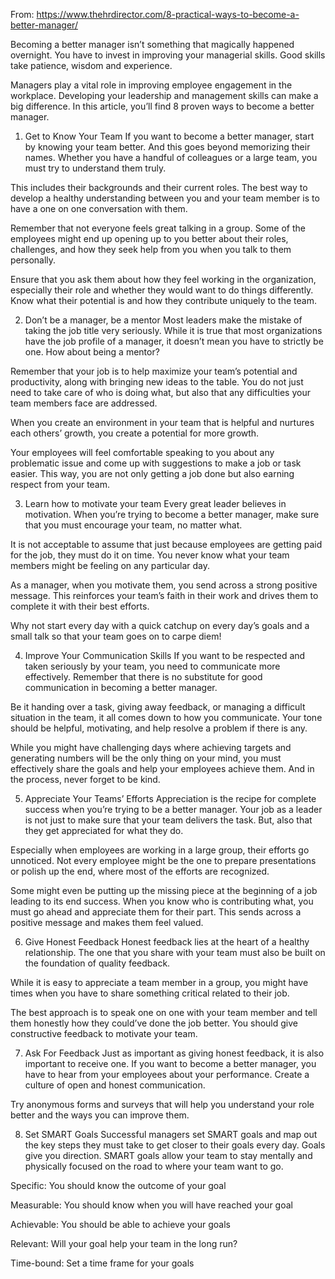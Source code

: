From: https://www.thehrdirector.com/8-practical-ways-to-become-a-better-manager/

Becoming a better manager isn’t something that magically happened overnight. You have to invest in improving your managerial skills. Good skills take patience, wisdom and experience.

Managers play a vital role in improving employee engagement in the workplace. Developing your leadership and management skills can make a big difference. In this article, you’ll find 8 proven ways to become a better manager. 

1. Get to Know Your Team
If you want to become a better manager, start by knowing your team better. And this goes beyond memorizing their names. Whether you have a handful of colleagues or a large team, you must try to understand them truly. 

This includes their backgrounds and their current roles. The best way to develop a healthy understanding between you and your team member is to have a one on one conversation with them. 

Remember that not everyone feels great talking in a group. Some of the employees might end up opening up to you better about their roles, challenges, and how they seek help from you when you talk to them personally. 

Ensure that you ask them about how they feel working in the organization, especially their role and whether they would want to do things differently. Know what their potential is and how they contribute uniquely to the team. 

2. Don’t be a manager, be a mentor
Most leaders make the mistake of taking the job title very seriously. While it is true that most organizations have the job profile of a manager, it doesn’t mean you have to strictly be one. How about being a mentor? 

Remember that your job is to help maximize your team’s potential and productivity, along with bringing new ideas to the table. You do not just need to take care of who is doing what, but also that any difficulties your team members face are addressed. 

When you create an environment in your team that is helpful and nurtures each others’ growth, you create a potential for more growth. 

Your employees will feel comfortable speaking to you about any problematic issue and come up with suggestions to make a job or task easier. This way, you are not only getting a job done but also earning respect from your team.

3. Learn how to motivate your team 
Every great leader believes in motivation. When you’re trying to become a better manager, make sure that you must encourage your team, no matter what. 

It is not acceptable to assume that just because employees are getting paid for the job, they must do it on time. You never know what your team members might be feeling on any particular day. 

As a manager, when you motivate them, you send across a strong positive message. This reinforces your team’s faith in their work and drives them to complete it with their best efforts. 

Why not start every day with a quick catchup on every day’s goals and a small talk so that your team goes on to carpe diem!

4. Improve Your Communication Skills
If you want to be respected and taken seriously by your team, you need to communicate more effectively. Remember that there is no substitute for good communication in becoming a better manager. 

Be it handing over a task, giving away feedback, or managing a difficult situation in the team, it all comes down to how you communicate. Your tone should be helpful, motivating, and help resolve a problem if there is any. 

While you might have challenging days where achieving targets and generating numbers will be the only thing on your mind, you must effectively share the goals and help your employees achieve them. And in the process, never forget to be kind.

5. Appreciate Your Teams’ Efforts
Appreciation is the recipe for complete success when you’re trying to be a better manager. Your job as a leader is not just to make sure that your team delivers the task. But, also that they get appreciated for what they do. 

Especially when employees are working in a large group, their efforts go unnoticed. Not every employee might be the one to prepare presentations or polish up the end, where most of the efforts are recognized. 

Some might even be putting up the missing piece at the beginning of a job leading to its end success. When you know who is contributing what, you must go ahead and appreciate them for their part. This sends across a positive message and makes them feel valued. 

6. Give Honest Feedback
Honest feedback lies at the heart of a healthy relationship. The one that you share with your team must also be built on the foundation of quality feedback. 

While it is easy to appreciate a team member in a group, you might have times when you have to share something critical related to their job. 

The best approach is to speak one on one with your team member and tell them honestly how they could’ve done the job better. You should give constructive feedback to motivate your team.

7. Ask For Feedback
Just as important as giving honest feedback, it is also important to receive one. If you want to become a better manager, you have to hear from your employees about your performance. Create a culture of open and honest communication.

Try anonymous forms and surveys that will help you understand your role better and the ways you can improve them. 

8. Set SMART Goals
Successful managers set SMART goals and map out the key steps they must take to get closer to their goals every day. Goals give you direction. SMART goals allow your team to stay mentally and physically focused on the road to where your team want to go.

Specific: You should know the outcome of your goal

Measurable: You should know when you will have reached your goal

Achievable: You should be able to achieve your goals

Relevant: Will your goal help your team in the long run?

Time-bound: Set a time frame for your goals
